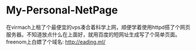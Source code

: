 # My-Personal-NetPage
在virmach上租了个最便宜的vps凑合着科学上网，顺便学着使用httpd搭了个网页服务器。不知道放点什么在上面好，就用百度的短网址生成写了个简单页面。freenom上白嫖了个域名:  http://eading.ml/
